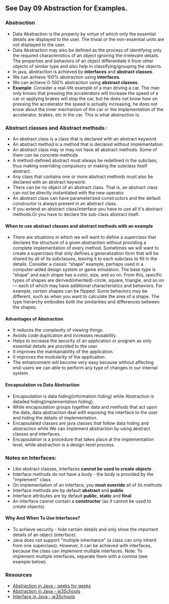 ## See Day 09 Abstraction for Examples.

### Abstraction
* Data Abstraction is the property by virtue of which only the essential details are displayed to the user. The trivial or the non-essential units are not displayed to the user. 
* Data Abstraction may also be defined as the process of identifying only the required characteristics of an object ignoring the irrelevant details. The properties and behaviors of an object differentiate it from other objects of similar type and also help in classifying/grouping the objects.
* In java, abstraction is achieved by **interfaces** and **abstract classes**. 
* We can achieve 100% abstraction using **interfaces**.
* We can achieve 0-100% abstraction using **abstract classes**.
* **Example**: Consider a real-life example of a man driving a car. The man only knows that pressing the accelerators will increase the speed of a car or applying brakes will stop the car, but he does not know how on pressing the accelerator the speed is actually increasing, he does not know about the inner mechanism of the car or the implementation of the accelerator, brakes, etc in the car. This is what abstraction is.


### Abstract classes and Abstract methods :
* An abstract class is a class that is declared with an abstract keyword.
* An abstract method is a method that is declared without implementation.
* An abstract class may or may not have all abstract methods. Some of them can be concrete methods
* A method-defined abstract must always be redefined in the subclass, thus making overriding compulsory or making the subclass itself abstract.
* Any class that contains one or more abstract methods must also be declared with an abstract keyword.
* There can be no object of an abstract class. That is, an abstract class can not be directly instantiated with the new operator.
* An abstract class can have parameterized constructors and the default constructor is always present in an abstract class.
* If you extend an abstract class/interface you have to use all it's abstract methods.Or you have to declare the sub-class abstract itself.


#### When to use abstract classes and abstract methods with an example
* There are situations in which we will want to define a superclass that declares the structure of a given abstraction without providing a complete implementation of every method. Sometimes we will want to create a superclass that only defines a generalization form that will be shared by all of its subclasses, leaving it to each subclass to fill in the details.
Consider a classic “shape” example, perhaps used in a computer-aided design system or game simulation. The base type is “shape” and each shape has a color, size, and so on. From this, specific types of shapes are derived(inherited)-circle, square, triangle, and so on — each of which may have additional characteristics and behaviors. For example, certain shapes can be flipped. Some behaviors may be different, such as when you want to calculate the area of a shape. The type hierarchy embodies both the similarities and differences between the shapes.

#### Advantages of Abstraction
* It reduces the complexity of viewing things.
* Avoids code duplication and increases reusability.
* Helps to increase the security of an application or program as only essential details are provided to the user.
* It improves the maintainability of the application.
* It improves the modularity of the application.
* The enhancement will become very easy because without affecting end-users we can able to perform any type of changes in our internal system. 

#### Encapsulation vs Data Abstraction
* Encapsulation is data hiding(information hiding) while Abstraction is detailed hiding(implementation hiding).
* While encapsulation groups together data and methods that act upon the data, data abstraction deal with exposing the interface to the user and hiding the details of implementation.
* Encapsulated classes are java classes that follow data hiding and abstraction while We can implement abstraction by using abstract classes and interfaces.
* Encapsulation is a procedure that takes place at the implementation level, while abstraction is a design-level process.

### Notes on Interfaces:
* Like abstract classes, interfaces **cannot be used to create objects** .
* Interface methods do not have a body - the body is provided by the "implement" class
* On implementation of an interface, you **must override** all of its methods
* Interface methods are by default **abstract** and **public**
* Interface attributes are by default **public**, **static** and **final**
* An interface cannot contain a **constructor** (as it cannot be used to create objects).

#### Why And When To Use Interfaces?
* To achieve security - hide certain details and only show the important details of an object (interface).
* Java does not support "multiple inheritance" (a class can only inherit from one superclass). However, it can be achieved with interfaces, because the class can implement multiple interfaces. Note: To implement multiple interfaces, separate them with a comma (see example below).

### Resources
* [Abstraction in Java - geeks for geeks](https://www.geeksforgeeks.org/abstraction-in-java-2/)
* [Abstraction in Java - w3Schools](https://www.w3schools.com/java/java_abstract.asp)
* [Interface in Java - w3Schools](https://www.w3schools.com/java/java_interface.asp)